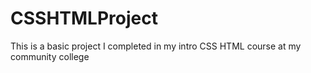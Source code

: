 # CSSHTMLProject
 This is a basic project I completed in my intro CSS HTML course at my community college
